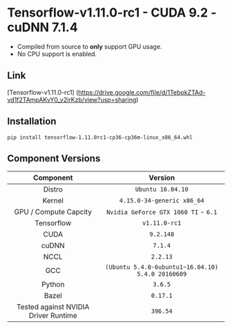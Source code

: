 Tensorflow-v1.11.0-rc1 - CUDA 9.2 - cuDNN 7.1.4
=================

* Compiled from source to **only** support GPU usage.
* No CPU support is enabled.

## Link
[Tensorflow-v1.11.0-rc1] (https://drive.google.com/file/d/1TebpkZTAd-vd1f2TAmpAKvY0_v2irKzb/view?usp=sharing)

## Installation

`pip install tensorflow-1.11.0rc1-cp36-cp36m-linux_x86_64.whl`

## Component Versions

| Component | Version |
| :-------------: | :-------------: |
| Distro   | `Ubuntu 16.04.10`   |
| Kernel   |  `4.15.0-34-generic x86_64`   |
| GPU / Compute Capcity     |  `Nvidia GeForce GTX 1060 TI` - `6.1`  |
| Tensorflow   |  `v1.11.0-rc1`   |
| CUDA   |  `9.2.148`   |
| cuDNN   |  `7.1.4`   |
| NCCL   |  `2.2.13`   |
| GCC   |  `(Ubuntu 5.4.0-6ubuntu1~16.04.10) 5.4.0 20160609`   |
| Python   |  `3.6.5`   |
| Bazel   |  `0.17.1`   |
| Tested against NVIDIA Driver Runtime   |  `396.54`   |
